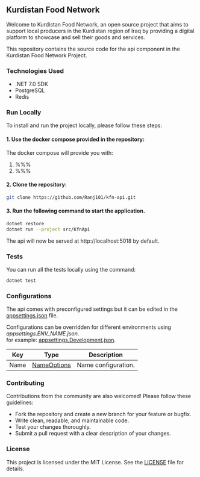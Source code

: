 ## Kurdistan Food Network

Welcome to Kurdistan Food Network, an open source project that aims to support local producers in the Kurdistan region of Iraq by providing a digital platform to showcase and sell their goods and services.

This repository contains the source code for the api component in the Kurdistan Food Network Project.

### Technologies Used

- .NET 7.0 SDK
- PostgreSQL
- Redis

### Run Locally

To install and run the project locally, please follow these steps:

#### 1. Use the docker compose provided in the repository:

The docker compose will provide you with:
1. %%%
2. %%%

#### 2. Clone the repository: 

```sh
git clone https://github.com/Ranj101/kfn-api.git
```

#### 3. Run the following command to start the application.

```sh
dotnet restore
dotnet run --project src/KfnApi
```

The api will now be served at http://localhost:5018 by default.

### Tests

You can run all the tests locally using the command:

```sh
dotnet test
```

### Configurations

The api comes with preconfigured settings but it can be edited in the [appsettings.json](src/PilgrimageSettingsApi/appsettings.json) file.

Configurations can be overridden for different environments using _appsettings.ENV_NAME.json_.<br />
for example: [appsettings.Development.json](src/PilgrimageSettingsApi/appsettings.Development.json).

| Key  | Type                        | Description         |
|------|-----------------------------|---------------------|
| Name | [NameOptions](src/KfnApi)   | Name configuration. |

### Contributing

Contributions from the community are also welcomed! Please follow these guidelines:

- Fork the repository and create a new branch for your feature or bugfix.
- Write clean, readable, and maintainable code.
- Test your changes thoroughly.
- Submit a pull request with a clear description of your changes.

### License

This project is licensed under the MIT License. See the [LICENSE](https://github.com/Ranj101/kfn-api/blob/main/LICENSE.md) file for details.
